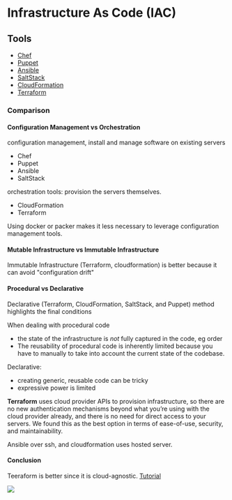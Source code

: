 # Infrastructure As Code (IAC)

## Tools

- [Chef](https://www.chef.io/)
- [Puppet](https://puppet.com/)
- [Ansible](https://www.ansible.com/)
- [SaltStack](https://saltstack.com/)
- [CloudFormation](https://aws.amazon.com/cloudformation/)
- [Terraform](https://www.terraform.io/)



### Comparison

#### Configuration Management vs Orchestration

configuration management, install and manage software on existing servers

- Chef
- Puppet
- Ansible
- SaltStack 

orchestration tools: provision the servers themselves.

- CloudFormation
- Terraform 

Using docker or packer makes it less necessary to leverage configuration management tools.

#### Mutable Infrastructure vs Immutable Infrastructure

Immutable Infrastructure (Terraform, cloudformation) is better because it can avoid "configuration drift"



#### Procedural vs Declarative

Declarative (Terraform, CloudFormation, SaltStack, and Puppet) method highlights the final conditions

When dealing with procedural code

- the state of the infrastructure is *not* fully captured in the code, eg order
- The reusability of procedural code is inherently limited because you have to manually to take into account the current state of the codebase.

Declarative:

- creating generic, reusable code can be tricky 
- expressive power is limited

**Terraform** uses cloud provider APIs to provision infrastructure, so there are no new authentication mechanisms beyond what you’re using with the cloud provider already, and there is no need for direct access to your servers. We found this as the best option in terms of ease-of-use, security, and maintainability.

Ansible over ssh, and cloudformation uses hosted server.



#### Conclusion

Teeraform is better since it is cloud-agnostic. [Tutorial](https://blog.gruntwork.io/why-we-use-terraform-and-not-chef-puppet-ansible-saltstack-or-cloudformation-7989dad2865c)



![](https://cdn-images-1.medium.com/max/1000/1*bVC97LGrOY4R5E4WwzMLzw.png)